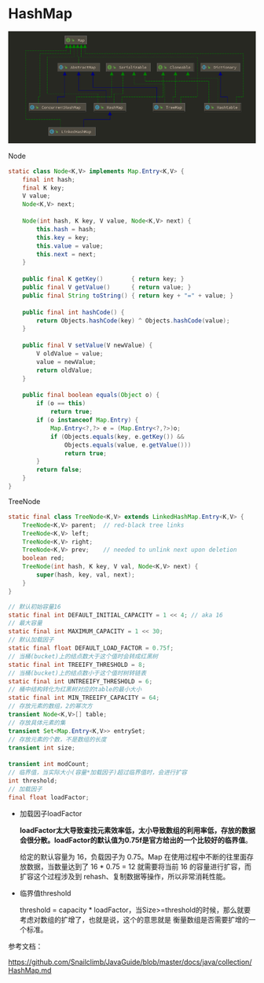 # HashMap

![](..\images\Java\Map\Map体系.png)



Node

```java
static class Node<K,V> implements Map.Entry<K,V> {
    final int hash;
    final K key;
    V value;
    Node<K,V> next;

    Node(int hash, K key, V value, Node<K,V> next) {
        this.hash = hash;
        this.key = key;
        this.value = value;
        this.next = next;
    }

    public final K getKey()        { return key; }
    public final V getValue()      { return value; }
    public final String toString() { return key + "=" + value; }

    public final int hashCode() {
        return Objects.hashCode(key) ^ Objects.hashCode(value);
    }

    public final V setValue(V newValue) {
        V oldValue = value;
        value = newValue;
        return oldValue;
    }

    public final boolean equals(Object o) {
        if (o == this)
            return true;
        if (o instanceof Map.Entry) {
            Map.Entry<?,?> e = (Map.Entry<?,?>)o;
            if (Objects.equals(key, e.getKey()) &&
                Objects.equals(value, e.getValue()))
                return true;
        }
        return false;
    }
}
```

TreeNode

```java
static final class TreeNode<K,V> extends LinkedHashMap.Entry<K,V> {
	TreeNode<K,V> parent;  // red-black tree links
	TreeNode<K,V> left;
	TreeNode<K,V> right;
	TreeNode<K,V> prev;    // needed to unlink next upon deletion
	boolean red;
	TreeNode(int hash, K key, V val, Node<K,V> next) {
		super(hash, key, val, next);
	}
}
```



```java
// 默认初始容量16
static final int DEFAULT_INITIAL_CAPACITY = 1 << 4; // aka 16
// 最大容量
static final int MAXIMUM_CAPACITY = 1 << 30;
// 默认加载因子
static final float DEFAULT_LOAD_FACTOR = 0.75f;
// 当桶(bucket)上的结点数大于这个值时会转成红黑树
static final int TREEIFY_THRESHOLD = 8;
// 当桶(bucket)上的结点数小于这个值时树转链表
static final int UNTREEIFY_THRESHOLD = 6;
// 桶中结构转化为红黑树对应的table的最小大小
static final int MIN_TREEIFY_CAPACITY = 64;
// 存放元素的数组，2的幂次方
transient Node<K,V>[] table;
// 存放具体元素的集
transient Set<Map.Entry<K,V>> entrySet;
// 存放元素的个数，不是数组的长度
transient int size;

transient int modCount;
// 临界值，当实际大小(容量*加载因子)超过临界值时，会进行扩容
int threshold;
// 加载因子
final float loadFactor;
```

- 加载因子loadFactor

  **loadFactor太大导致查找元素效率低，太小导致数组的利用率低，存放的数据会很分散。loadFactor的默认值为0.75f是官方给出的一个比较好的临界值**。

  给定的默认容量为 16，负载因子为 0.75。Map 在使用过程中不断的往里面存放数据，当数量达到了 16 * 0.75 = 12 就需要将当前 16 的容量进行扩容，而扩容这个过程涉及到 rehash、复制数据等操作，所以非常消耗性能。

- 临界值threshold

  threshold = capacity \* loadFactor，当Size>=threshold的时候，那么就要考虑对数组的扩增了，也就是说，这个的意思就是 衡量数组是否需要扩增的一个标准。





参考文档：

https://github.com/Snailclimb/JavaGuide/blob/master/docs/java/collection/HashMap.md